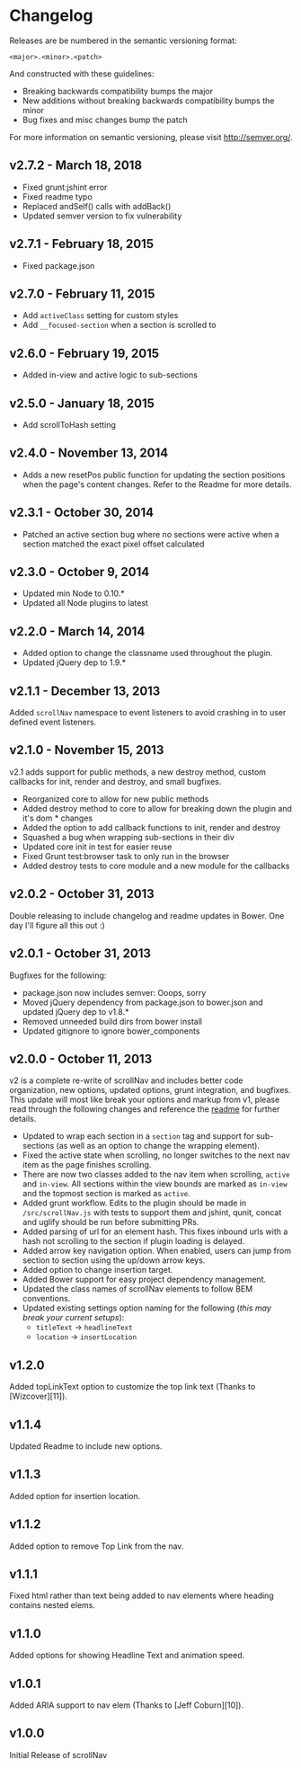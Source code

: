 # Changelog

Releases are be numbered in the semantic versioning format:

`<major>.<minor>.<patch>`

And constructed with these guidelines:

* Breaking backwards compatibility bumps the major
* New additions without breaking backwards compatibility bumps the minor
* Bug fixes and misc changes bump the patch

For more information on semantic versioning, please visit http://semver.org/.

## v2.7.2 - March 18, 2018

* Fixed grunt:jshint error
* Fixed readme typo
* Replaced andSelf() calls with addBack()
* Updated semver version to fix vulnerability

## v2.7.1 - February 18, 2015

* Fixed package.json

## v2.7.0 - February 11, 2015

* Add `activeClass` setting for custom styles
* Add `__focused-section` when a section is scrolled to

## v2.6.0 - February 19, 2015

* Added in-view and active logic to sub-sections

## v2.5.0 - January 18, 2015

* Add scrollToHash setting

## v2.4.0 - November 13, 2014

* Adds a new resetPos public function for updating the section positions when the page's content changes. Refer to the Readme for more details.

## v2.3.1 - October 30, 2014

* Patched an active section bug where no sections were active when a section matched the exact pixel offset calculated

## v2.3.0 - October 9, 2014

* Updated min Node to 0.10.*
* Updated all Node plugins to latest

## v2.2.0 - March 14, 2014

* Added option to change the classname used throughout the plugin.
* Updated jQuery dep to 1.9.*

## v2.1.1 - December 13, 2013

Added `scrollNav` namespace to event listeners to avoid crashing in to user defined event listeners.

## v2.1.0 - November 15, 2013

v2.1 adds support for public methods, a new destroy method, custom callbacks for init, render and destroy, and small bugfixes.

* Reorganized core to allow for new public methods
* Added destroy method to core to allow for breaking down the plugin and it's dom * changes
* Added the option to add callback functions to init, render and destroy
* Squashed a bug when wrapping sub-sections in their div
* Updated core init in test for easier reuse
* Fixed Grunt test:browser task to only run in the browser
* Added destroy tests to core module and a new module for the callbacks

## v2.0.2 - October 31, 2013

Double releasing to include changelog and readme updates in Bower. One day I'll figure all this out :)

## v2.0.1 - October 31, 2013

Bugfixes for the following:

* package.json now includes semver: Ooops, sorry
* Moved jQuery dependency from package.json to bower.json and updated jQuery dep to v1.8.*
* Removed unneeded build dirs from bower install
* Updated gitignore to ignore bower_components

## v2.0.0 - October 11, 2013

v2 is a complete re-write of scrollNav and includes better code organization, new options, updated options, grunt integration, and bugfixes. This update will most like break your options and markup from v1, please read through the following changes and reference the [readme](https://github.com/jimmynotjim/scrollNav/blob/master/README.md) for further details.

* Updated to wrap each section in a `section` tag and support for sub-sections (as well as an option to change the wrapping element).
* Fixed the active state when scrolling, no longer switches to the next nav item as the page finishes scrolling.
* There are now two classes added to the nav item when scrolling, `active` and `in-view`. All sections within the view bounds are marked as `in-view` and the topmost section is marked as `active`.
* Added grunt workflow. Edits to the plugin should be made in `/src/scrollNav.js` with tests to support them and jshint, qunit, concat and uglify should be run before submitting PRs.
* Added parsing of url for an element hash. This fixes inbound urls with a hash not scrolling to the section if plugin loading is delayed.
* Added arrow key navigation option. When enabled, users can jump from section to section using the up/down arrow keys.
* Added option to change insertion target.
* Added Bower support for easy project dependency management.
* Updated the class names of scrollNav elements to follow BEM conventions.
* Updated existing settings option naming for the following (*this may break your current setups*):
  * `titleText` -> `headlineText`
  * `location` -> `insertLocation`

## v1.2.0

Added topLinkText option to customize the top link text (Thanks to [Wizcover][11]).

## v1.1.4

Updated Readme to include new options.

## v1.1.3

Added option for insertion location.

## v1.1.2

Added option to remove Top Link from the nav.

## v1.1.1

Fixed html rather than text being added to nav elements where heading contains nested elems.

## v1.1.0

Added options for showing Headline Text and animation speed.

## v1.0.1

Added ARIA support to nav elem (Thanks to [Jeff Coburn][10]).

## v1.0.0

Initial Release of scrollNav

